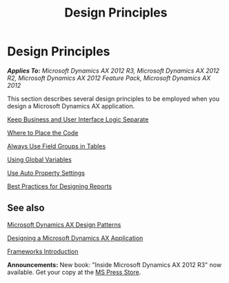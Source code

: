 ﻿---
title: Design Principles
TOCTitle: Design Principles
ms:assetid: 8ab12a7f-e9ae-4c43-a445-f088c3118be0
ms:mtpsurl: https://msdn.microsoft.com/en-us/library/Aa612001(v=AX.60)
ms:contentKeyID: 35246340
ms.date: 05/18/2015
mtps_version: v=AX.60
---

# Design Principles 


_**Applies To:** Microsoft Dynamics AX 2012 R3, Microsoft Dynamics AX 2012 R2, Microsoft Dynamics AX 2012 Feature Pack, Microsoft Dynamics AX 2012_

This section describes several design principles to be employed when you design a Microsoft Dynamics AX application.

[Keep Business and User Interface Logic Separate](keep-business-and-user-interface-logic-separate.md)

[Where to Place the Code](where-to-place-the-code.md)

[Always Use Field Groups in Tables](always-use-field-groups-in-tables.md)

[Using Global Variables](using-global-variables.md)

[Use Auto Property Settings](use-auto-property-settings.md)

[Best Practices for Designing Reports](best-practices-for-designing-reports.md)

## See also

[Microsoft Dynamics AX Design Patterns](microsoft-dynamics-ax-design-patterns.md)

[Designing a Microsoft Dynamics AX Application](designing-a-microsoft-dynamics-ax-application.md)

[Frameworks Introduction](frameworks-introduction.md)

  
**Announcements:** New book: "Inside Microsoft Dynamics AX 2012 R3" now available. Get your copy at the [MS Press Store](https://www.microsoftpressstore.com/store/inside-microsoft-dynamics-ax-2012-r3-9780735685109).

